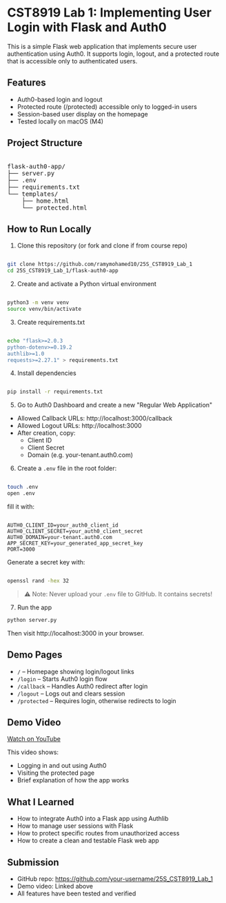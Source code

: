 # CST8919 Lab 1: Implementing User Login with Flask and Auth0

This is a simple Flask web application that implements secure user authentication using Auth0. It supports login, logout, and a protected route that is accessible only to authenticated users.

## Features

- Auth0-based login and logout
- Protected route (/protected) accessible only to logged-in users
- Session-based user display on the homepage
- Tested locally on macOS (M4)

## Project Structure

<pre>

flask-auth0-app/
├── server.py
├── .env
├── requirements.txt
└── templates/
    ├── home.html
    └── protected.html
</pre>

## How to Run Locally

1. Clone this repository (or fork and clone if from course repo)

```bash

git clone https://github.com/ramymohamed10/25S_CST8919_Lab_1
cd 25S_CST8919_Lab_1/flask-auth0-app

```

2. Create and activate a Python virtual environment

```bash

python3 -m venv venv
source venv/bin/activate

```

3. Create requirements.txt

```bash

echo "flask>=2.0.3
python-dotenv>=0.19.2
authlib>=1.0
requests>=2.27.1" > requirements.txt

```

4. Install dependencies

```bash

pip install -r requirements.txt

```

5. Go to Auth0 Dashboard and create a new "Regular Web Application"
  * Allowed Callback URLs: http://localhost:3000/callback
  * Allowed Logout URLs: http://localhost:3000
  * After creation, copy:
    * Client ID
    * Client Secret
    * Domain (e.g. your-tenant.auth0.com)

6. Create a `.env` file in the root folder:

```bash

touch .env
open .env

```

fill it with:

```env

AUTH0_CLIENT_ID=your_auth0_client_id
AUTH0_CLIENT_SECRET=your_auth0_client_secret
AUTH0_DOMAIN=your-tenant.auth0.com
APP_SECRET_KEY=your_generated_app_secret_key
PORT=3000

```

Generate a secret key with:

```bash

openssl rand -hex 32

```

> ⚠️ Note: Never upload your `.env` file to GitHub. It contains secrets!

7. Run the app

```bash
python server.py
```

Then visit http://localhost:3000 in your browser.

## Demo Pages

- `/` – Homepage showing login/logout links
- `/login` – Starts Auth0 login flow
- `/callback` – Handles Auth0 redirect after login
- `/logout` – Logs out and clears session
- `/protected` – Requires login, otherwise redirects to login

## Demo Video

[Watch on YouTube](https://youtube.com/your-demo-link)

This video shows:

- Logging in and out using Auth0
- Visiting the protected page
- Brief explanation of how the app works

## What I Learned

- How to integrate Auth0 into a Flask app using Authlib
- How to manage user sessions with Flask
- How to protect specific routes from unauthorized access
- How to create a clean and testable Flask web app

## Submission

- GitHub repo: https://github.com/your-username/25S_CST8919_Lab_1
- Demo video: Linked above
- All features have been tested and verified